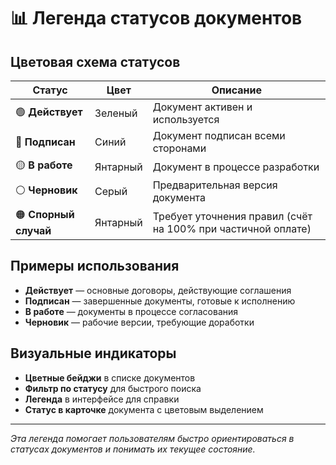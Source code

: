 # 📊 Легенда статусов документов

## Цветовая схема статусов

| Статус | Цвет | Описание |
|--------|------|----------|
| 🟢 **Действует** | Зеленый | Документ активен и используется |
| 🔵 **Подписан** | Синий | Документ подписан всеми сторонами |
| 🟡 **В работе** | Янтарный | Документ в процессе разработки |
| ⚪ **Черновик** | Серый | Предварительная версия документа |
| 🟠 **Спорный случай** | Янтарный | Требует уточнения правил (счёт на 100% при частичной оплате) |

## Примеры использования

- **Действует** — основные договоры, действующие соглашения
- **Подписан** — завершенные документы, готовые к исполнению  
- **В работе** — документы в процессе согласования
- **Черновик** — рабочие версии, требующие доработки

## Визуальные индикаторы

- **Цветные бейджи** в списке документов
- **Фильтр по статусу** для быстрого поиска
- **Легенда** в интерфейсе для справки
- **Статус в карточке** документа с цветовым выделением

---

*Эта легенда помогает пользователям быстро ориентироваться в статусах документов и понимать их текущее состояние.*
